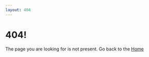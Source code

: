 ```yaml
---
layout: 404
---
```


# 404!

The page you are looking for is not present.
Go back to the [Home](README.md)
